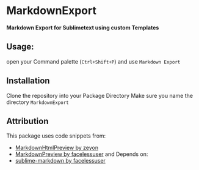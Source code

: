 # MarkdownExport
**Markdown Export for Sublimetext using custom Templates**

## Usage:
open your Command palette (`Ctrl+Shift+P`) and use `Markdown Export`

## Installation
Clone the repository into your Package Directory
Make sure you name the directory `MarkdownExport`

## Attribution
This package uses code snippets from:
- [MarkdownHtmlPreview by zeyon](https://github.com/zeyon/MarkdownHtmlPreview)
- [MarkdownPreview by facelessuser](https://github.com/facelessuser/MarkdownPreview)
and Depends on:
- [sublime-markdown by facelessuser](https://github.com/facelessuser/sublime-markdown)